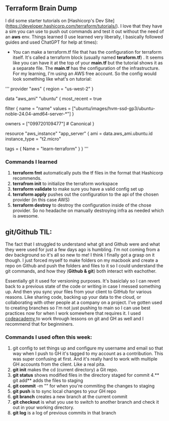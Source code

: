 ## Terraform Brain Dump

I did some starter tutorials on [Hashicorp's Dev Site] (https://developer.hashicorp.com/terraform/tutorials/). I love that they have a sim you can use to push out commands and test it out without the need of an **aws** env. Things learned (I use learned very liberally, I basically followed guides and used ChatGPT for help at times): 

- You can make a terraform.tf file that has the configuration for terraform itself. It's called a terraform block (usually named **teraform.tf**) . It seems like you can have it at the top of your **main.tf** but the tutorial shows it as a separate file. The **main.tf** has the configuration of the infrastructure. For my learning, I'm using an AWS free account. So the config would look something like what's on tutorial: 

'''
provider "aws" {
  region = "us-west-2"
}

data "aws_ami" "ubuntu" {
  most_recent = true

  filter {
    name = "name"
    values = ["ubuntu/images/hvm-ssd-gp3/ubuntu-noble-24.04-amd64-server-*"]
  }

  owners = ["099720109477"] # Canonical
}

resource "aws_instance" "app_server" {
  ami           = data.aws_ami.ubuntu.id
  instance_type = "t2.micro"

  tags = {
    Name = "learn-terraform"
  }
}
'''

### Commands I learned

1. **terraform fmt** automatically puts the tf files in the format that Hashicorp recommends. 
2. **terrafrom init** to initialize the terraform workspace
3. **terraform validate** to make sure you have a valid config set up
4. **terraform apply** pushes out the configuration to the api of the chosen provider (in this case AWS)
5. **terraform destroy** to destroy the configuration inside of the chose provider. So no headache on manually destroying infra as needed which is awesome. 

## git/Github TIL:

The fact that I struggled to understand what git and Github were and what they were used for just a few days ago is humbling. I'm not coming from a dev background so it's all so new to me! I think I finally got a grasp on it though. I just forced myself to make folders on my macbook and create a repo on Github and push the folders and files to it so I could understand the git commands, and how they (**Github & git**) both interact with eachother. 

Essentially git it used for versioning purposes. It's basiclaly so I can revert back to a previous state of the code or writing in case I messed something up. And then you sync your files from your client to GitHub for various reasons. Like sharing code, backing up your data to the cloud, or collaborating with other people at a company on a project. I've gotten used to creating branches so I'm not just pushing to main so I can use best practices now for when I work somewhere that requires it. I used [codeacademy ](https://www.codecademy.com/) to work through lessons on git and GH as well and I recommend that for beginniners. 

### Commands I used often this week: 

1. git config to set things up and configure my username and email so that way when I push to GH it's tagged to my account as a contribution. This was super confusing at first. And it's really hard to work with multiple GH accounts from the client. Like a real pita. 
2. **git init** makes the cd (current directory) a Git repo. 
3. **git status** shows modified files in the directory staged for commit
4.** git add** adds the files to staging 
5. **git commit** -m "" for when you're commiting the changes to staging 
6. **git push** is to sync local changes to your GH repo 
7. **git branch** creates a new branch at the current commit
8. **git checkout** is what you use to switch to another branch and check it out in your working directory. 
9. **git log** is a log of previous commits in that branch



